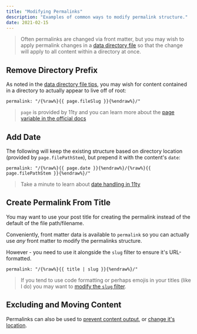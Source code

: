 ```yaml
---
title: "Modifying Permalinks"
description: "Examples of common ways to modify permalink structure."
date: 2021-02-15
---
```


> Often permalinks are changed via front matter, but you may wish to apply permalink changes in a [data directory file](/tips/data-directory-file/) so that the change will apply to all content within a directory at once.

## Remove Directory Prefix

As noted in the [data directory file tips](/tips/data-directory-file/), you may wish for content contained in a directory to actually appear to live off of root:

```twig
permalink: "/{%raw%}{{ page.fileSlug }}{%endraw%}/"
```

> `page` is provided by 11ty and you can learn more about the [page variable in the official docs](https://www.11ty.dev/docs/data-eleventy-supplied/)

## Add Date

The following will keep the existing structure based on directory location (provided by `page.filePathStem`), but prepend it with the content's `date`:

```twig
permalink: "/{%raw%}{{ page.date }}{%endraw%}/{%raw%}{{ page.filePathStem }}{%endraw%}/"
```

> Take a minute to learn about [date handling in 11ty](https://www.11ty.dev/docs/dates/)

## Create Permalink From Title

You may want to use your post title for creating the permalink instead of the default of the file path/filename.

Conveniently, front matter data is available to `permalink` so you can actually use _any_ front matter to modify the permalinks structure.

However - you need to use it alongside the `slug` filter to ensure it's URL-formatted.

```twig
permalink: "/{%raw%}{{ title | slug }}{%endraw%}/"
```

> If you tend to use code formatting or perhaps emojis in your titles (like I do) you may want to [modify the `slug` filter](/eleventyjs/slugs-anchors/#slug-filter-extension).

## Excluding and Moving Content

Permalinks can also be used to [prevent content output](/tips/excluding-content-output/), or [change it's location](/tips/changing-content-output/).
